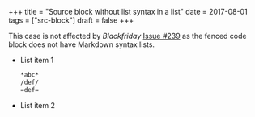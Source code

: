 +++
title = "Source block without list syntax in a list"
date = 2017-08-01
tags = ["src-block"]
draft = false
+++

This case is not affected by _Blackfriday_ [Issue #239](https://github.com/russross/blackfriday/issues/239) as the fenced
code block does not have Markdown syntax lists.

-   List item 1

    ```md
    *abc*
    /def/
    =def=
    ```
-   List item 2
